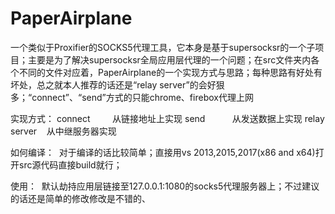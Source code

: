 # PaperAirplane
一个类似于Proxifier的SOCKS5代理工具，它本身是基于supersocksr的一个子项目；主要是为了解决supersocksr全局应用层代理的一个问题；在src文件夹内各个不同的文件对应着，PaperAirplane的一个实现方式与思路；每种思路有好处有坏处，总之就本人推荐的话还是“relay server”的会好狠多；“connect”、“send”方式的只能chrome、firebox代理上网

实现方式：
connect         从链接地址上实现
send            从发送数据上实现
relay server    从中继服务器实现

如何编译：
  对于编译的话比较简单；直接用vs 2013,2015,2017(x86 and x64)打开src源代码直接build就行；

使用：
  默认劫持应用层链接至127.0.0.1:1080的socks5代理服务器上；不过建议的话还是简单的修改修改是不错的、
  
